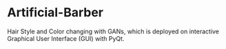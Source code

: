 # Artificial-Barber
Hair Style and Color changing with GANs, which is deployed on interactive Graphical User Interface (GUI) with PyQt.

